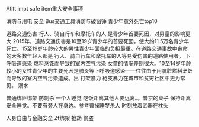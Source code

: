 Atitt impt safe item重大安全事项


消防与用电 安全
Bus交通工具消防与破窗锤
青少年意外死亡top10

道路交通伤害 行人、骑自行车和摩托车的人
是青少年首要死因，对男童的影响更大
2015年，道路交通伤害是10至19岁青少年的首要死因，使大约11.5万名青少年死亡。15至19岁年龄较大的男性青少年面临的负担最重。在道路交通事故中丧命的大多数年轻人都是
行人、骑自行车和摩托车的人等易受伤害的道路使用者。
下呼吸道感染  燃料烹饪而导致的室内空气污染
女童的情况差别很大。10至14岁年龄较小的女性青少年的主要死因是肺炎等下呼吸道感染——往往由于用肮脏燃料烹饪而导致的室内空气污染造成。出
打架暴力
枪支暴力在城市和贫穷社区中更为常见。
溺水

普通绑匪绑架
防刺杀 一个人睡觉 
吃饭距离其他人要远离。。普京的桌子  保持距离
安全睡觉。不要有旁人在身边。参考曹操睡梦杀人
时刻放着武器在枕头 

人身自由与金融安全
Zf绑架
抢劫  偷盗


